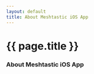 ```yaml
---
layout: default
title: About Meshtastic iOS App
---
```

<!-- Content Header (Page header) -->
<div class="content-header">
  <div class="container-fluid">
    <div class="row mb-2">
      <div class="col-sm-12">
        <h1 class="m-0 text-dark">
         {{ page.title }}
        </h1>
      </div><!-- /.col -->
    </div><!-- /.row -->
  </div><!-- /.container-fluid -->
</div>
<!-- /.content-header -->
<!-- Main content -->
<div class="content">
  <div class="container-fluid">
    <div class="row">
      <div class="col-lg-12">
        <div class="card">
          <div class="card-header">
            <div class="d-flex justify-content-between">
              <h3 class="card-title">About Meshtastic iOS App</h3>
            </div>
          </div>
          <div class="card-body">
             <p><Body</p>
         </div>
        </div>
        <!-- /.card -->
      </div>
      <!-- /.col-md-6 -->
    </div>
    <!-- /.row -->
  </div>
  <!-- /.container-fluid -->
</div>
<!-- /.content -->